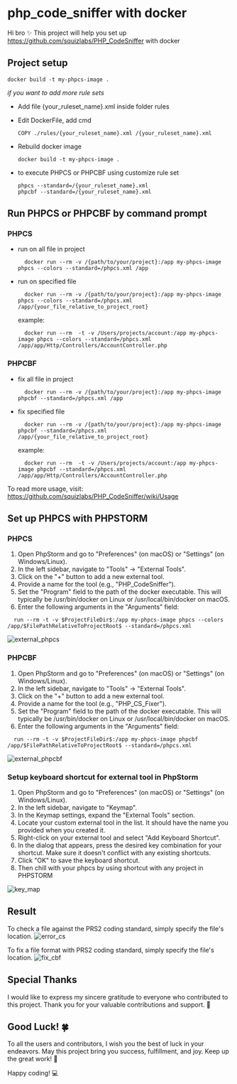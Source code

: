 # php_code_sniffer with docker
Hi bro ✨ This project will help you set up https://github.com/squizlabs/PHP_CodeSniffer with docker

## Project setup
```  
docker build -t my-phpcs-image .  
```  


*if you want to add more rule sets*
-   Add file {your_ruleset_name}.xml inside folder rules
- Edit DockerFile, add cmd

  ```   
  COPY ./rules/{your_ruleset_name}.xml /{your_ruleset_name}.xml
  ```  

- Rebuild docker image
  ```  
  docker build -t my-phpcs-image .  
  ```  

- to execute PHPCS or PHPCBF using customize rule set
  ```
  phpcs --standard=/{your_ruleset_name}.xml
  phpcbf --standard=/{your_ruleset_name}.xml  
  ```

## Run PHPCS or PHPCBF by command prompt
### PHPCS
- run on all file in project
  ```
    docker run --rm -v /{path/to/your/project}:/app my-phpcs-image phpcs --colors --standard=/phpcs.xml /app
  ```
- run on specified file
  ```
    docker run --rm -v /{path/to/your/project}:/app my-phpcs-image phpcs --colors --standard=/phpcs.xml /app/{your_file_relative_to_project_root}
  ```
  example:
  ```
    docker run --rm  -t -v /Users/projects/account:/app my-phpcs-image phpcs --colors --standard=/phpcs.xml /app/app/Http/Controllers/AccountController.php
  ```
### PHPCBF
- fix all file in project
  ```
    docker run --rm -v /{path/to/your/project}:/app my-phpcs-image phpcbf --standard=/phpcs.xml /app
  ```
- fix specified file
  ```
    docker run --rm -v /{path/to/your/project}:/app my-phpcs-image phpcbf --standard=/phpcs.xml /app/{your_file_relative_to_project_root}
  ```
  example:
  ```
    docker run --rm  -t -v /Users/projects/account:/app my-phpcs-image phpcbf --standard=/phpcs.xml /app/app/Http/Controllers/AccountController.php
  ```
To read more usage, visit: https://github.com/squizlabs/PHP_CodeSniffer/wiki/Usage

## Set up PHPCS with PHPSTORM
### PHPCS
1. Open PhpStorm and go to "Preferences" (on macOS) or "Settings" (on Windows/Linux).
2. In the left sidebar, navigate to "Tools" -> "External Tools".
3. Click on the "+" button to add a new external tool.
4. Provide a name for the tool (e.g., "PHP_CodeSniffer").
5. Set the "Program" field to the path of the docker executable. This will typically be /usr/bin/docker on Linux or /usr/local/bin/docker on macOS.
6. Enter the following arguments in the "Arguments" field:
  ```
    run --rm -t -v $ProjectFileDir$:/app my-phpcs-image phpcs --colors /app/$FilePathRelativeToProjectRoot$ --standard=/phpcs.xml 
  ```

![external_phpcs](./phpstorm_settings/external_phpcs.png)


### PHPCBF
1. Open PhpStorm and go to "Preferences" (on macOS) or "Settings" (on Windows/Linux).
2. In the left sidebar, navigate to "Tools" -> "External Tools".
3. Click on the "+" button to add a new external tool.
4. Provide a name for the tool (e.g., "PHP_CS_Fixer").
5. Set the "Program" field to the path of the docker executable. This will typically be /usr/bin/docker on Linux or /usr/local/bin/docker on macOS.
6. Enter the following arguments in the "Arguments" field:
  ```
    run --rm -t -v $ProjectFileDir$:/app my-phpcs-image phpcbf /app/$FilePathRelativeToProjectRoot$ --standard=/phpcs.xml 
  ```

![external_phpcbf](./phpstorm_settings/external_phpcbf.png)

### Setup keyboard shortcut for external tool in PhpStorm

1. Open PhpStorm and go to "Preferences" (on macOS) or "Settings" (on Windows/Linux).
2. In the left sidebar, navigate to "Keymap".
3. In the Keymap settings, expand the "External Tools" section.
4. Locate your custom external tool in the list. It should have the name you provided when you created it.
5. Right-click on your external tool and select "Add Keyboard Shortcut".
6. In the dialog that appears, press the desired key combination for your shortcut. Make sure it doesn't conflict with any existing shortcuts.
7. Click "OK" to save the keyboard shortcut.
8. Then chill with your phpcs by using shortcut with any project in PHPSTORM

![key_map](./phpstorm_settings/key_map.png)

## Result
To check a file against the PRS2 coding standard, simply specify the file's location.
![error_cs](./phpstorm_settings/error_cs.png)

To fix a file format with  PRS2 coding standard, simply specify the file's location.
![fix_cbf](./phpstorm_settings/fix_cbf.png)

## Special Thanks

I would like to express my sincere gratitude to everyone who contributed to this project. Thank you for your valuable contributions and support. 🙏

## Good Luck! 🍀

To all the users and contributors, I wish you the best of luck in your endeavors. May this project bring you success, fulfillment, and joy. Keep up the great work! 💪

Happy coding! 💻
